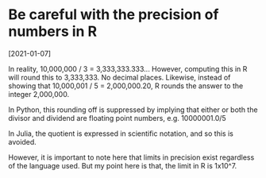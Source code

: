 # Be careful with the precision of numbers in R

[2021-01-07]

In reality, 10,000,000 / 3 = 3,333,333.333...
However, computing this in R will round this to 3,333,333. No decimal places.
Likewise, instead of showing that 10,000,001 / 5 = 2,000,000.20, R rounds the answer to the integer 2,000,000.

In Python, this rounding off is suppressed by implying that either or both the divisor and dividend are floating point numbers, e.g. 10000001.0/5

In Julia, the quotient is expressed in scientific notation, and so this is avoided.

However, it is important to note here that limits in precision exist regardless of the language used. But my point here is that, the limit in R is 1x10^7.
